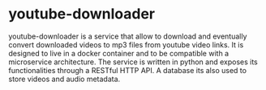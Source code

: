 # youtube-downloader

youtube-downloader is a service that allow to download and eventually convert downloaded videos to mp3 files from youtube video links. It is designed to live in a docker container and to be compatible with a microservice architecture.
The service is written in python and exposes its functionalities through a RESTful HTTP API.
A database its also used to store videos and audio metadata.